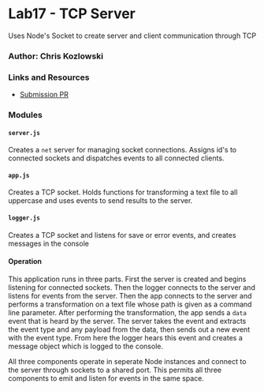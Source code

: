 # Lab17 - TCP Server
Uses Node's Socket to create server and client communication through TCP
### Author: Chris Kozlowski

### Links and Resources
* [Submission PR](https://github.com/401-advanced-javascript-cdk/lab17-tcp-server/pull/1)
<!-- * [Travis]( --- ) -->
<!-- * [Heroku Deployment]( --- ) -->

### Modules
#### `server.js`
Creates a `net` server for managing socket connections.  Assigns id's to connected sockets and dispatches events to all connected clients.
#### `app.js`
Creates a TCP socket.  Holds functions for transforming a text file to all uppercase and uses events to send results to the server.
#### `logger.js`
Creates a TCP socket and listens for save or error events, and creates messages in the console


#### Operation
This application runs in three parts. First the server is created and begins listening for connected sockets.  Then the logger connects to the server and listens for events from the server.  Then the app connects to the server and performs a transformation on a text file whose path is given as a command line parameter.  After performing the transformation, the app sends a `data` event that is heard by the server.  The server takes the event and extracts the event type and any payload from the data, then sends out a new event with the event type.  From here the logger hears this event and creates a message object which is logged to the console.

All three components operate in seperate Node instances and connect to the server through sockets to a shared port.  This permits all three components to emit and listen for events in the same space. 
